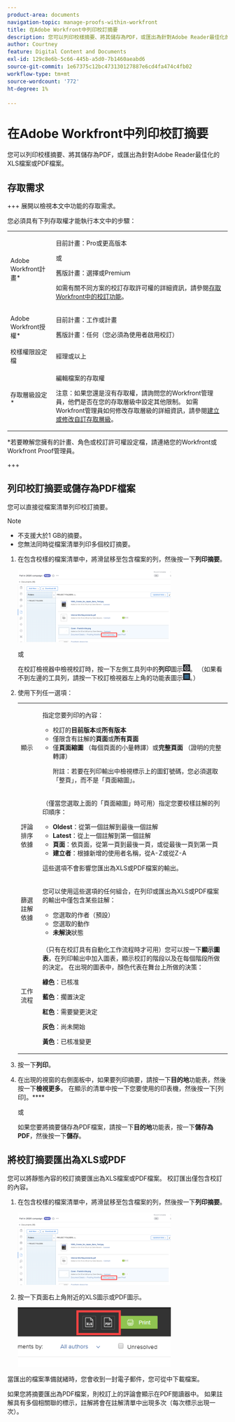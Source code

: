```yaml
---
product-area: documents
navigation-topic: manage-proofs-within-workfront
title: 在Adobe Workfront中列印校訂摘要
description: 您可以列印校樣摘要、將其儲存為PDF，或匯出為針對Adobe Reader最佳化的XLS檔案或PDF檔案。
author: Courtney
feature: Digital Content and Documents
exl-id: 129c8e6b-5c66-445b-a5d0-7b1460aeabd6
source-git-commit: 1e67375c12bc473130127887e6cd4fa474c4fb02
workflow-type: tm+mt
source-wordcount: '772'
ht-degree: 1%

---
```


# 在Adobe Workfront中列印校訂摘要

您可以列印校樣摘要、將其儲存為PDF，或匯出為針對Adobe Reader最佳化的XLS檔案或PDF檔案。

## 存取需求

+++ 展開以檢視本文中功能的存取需求。

您必須具有下列存取權才能執行本文中的步驟：

<table style="table-layout:auto"> 
 <col> 
 <col> 
 <tbody> 
  <tr> 
   <td role="rowheader">Adobe Workfront計畫*</td> 
   <td> <p>目前計畫：Pro或更高版本</p> <p>或</p> <p>舊版計畫：選擇或Premium</p> <p>如需有關不同方案的校訂存取許可權的詳細資訊，請參閱<a href="/help/quicksilver/administration-and-setup/manage-workfront/configure-proofing/access-to-proofing-functionality.md" class="MCXref xref">存取Workfront中的校訂功能</a>。</p> </td> 
  </tr> 
  <tr> 
   <td role="rowheader">Adobe Workfront授權*</td> 
   <td> <p>目前計畫：工作或計畫</p> <p>舊版計畫：任何（您必須為使用者啟用校訂）</p> </td> 
  </tr> 
  <tr> 
   <td role="rowheader">校樣權限設定檔 </td> 
   <td>經理或以上</td> 
  </tr> 
  <tr> 
   <td role="rowheader">存取層級設定*</td> 
   <td> <p>編輯檔案的存取權</p> <p>注意：如果您還是沒有存取權，請詢問您的Workfront管理員，他們是否在您的存取層級中設定其他限制。 如需Workfront管理員如何修改存取層級的詳細資訊，請參閱<a href="../../../administration-and-setup/add-users/configure-and-grant-access/create-modify-access-levels.md" class="MCXref xref">建立或修改自訂存取層級</a>。</p> </td> 
  </tr> 
 </tbody> 
</table>

&#42;若要瞭解您擁有的計畫、角色或校訂許可權設定檔，請連絡您的Workfront或Workfront Proof管理員。

+++

## 列印校訂摘要或儲存為PDF檔案

您可以直接從檔案清單列印校訂摘要。

>[!NOTE]
>
>* 不支援大於1 GB的摘要。
>* 您無法同時從檔案清單列印多個校訂摘要。

1. 在包含校樣的檔案清單中，將滑鼠移至包含檔案的列，然後按一下&#x200B;**列印摘要**。

   ![proof_printsummary.png](assets/proof-printsummary-350x166.png)

   或

   在校訂檢視器中檢視校訂時，按一下左側工具列中的&#x200B;**列印**&#x200B;圖示![列印圖示](assets/print-icon-in-pv.png)。 （如果看不到左邊的工具列，請按一下校訂檢視器左上角的功能表圖示![功能表圖示](assets/menu-icon-in-pv.png)。）

1. 使用下列任一選項：

   <table style="table-layout:auto"> 
    <col> 
    <col> 
    <tbody> 
     <tr> 
      <td role="rowheader">顯示</td> 
      <td> <p>指定您要列印的內容：</p> 
       <ul> 
        <li>校訂的<strong>目前版本</strong>或<strong>所有版本</strong></li> 
        <li>僅限含有註解的<strong>頁面</strong>或<strong>所有頁面</strong></li> 
        <li>僅<strong>頁面縮圖</strong> （每個頁面的小量轉譯）或<strong>完整頁面</strong> （證明的完整轉譯）<br></li> 
        <p>附註：若要在列印輸出中檢視標示上的圖釘號碼，您必須選取「整頁」，而不是「頁面縮圖」。 </p> 
       </ul> </td> 
     </tr> 
     <tr> 
      <td role="rowheader">評論排序依據</td> 
      <td> <p>（僅當您選取上面的「頁面縮圖」時可用）指定您要校樣註解的列印順序：</p> 
       <ul> 
        <li><strong>Oldest</strong>：從第一個註解到最後一個註解</li> 
        <li><strong>Latest</strong>：從上一個註解到第一個註解</li> 
        <li><strong>頁面</strong>：依頁面，從第一頁到最後一頁，或從最後一頁到第一頁</li> 
        <li><strong>建立者</strong>：根據新增的使用者名稱，從A-Z或從Z-A</li> 
       </ul> <p>這些選項不會影響您匯出為XLS或PDF檔案的輸出。</p> </td> 
     </tr> 
     <tr> 
      <td role="rowheader">篩選註解依據</td> 
      <td> <p>您可以使用這些選項的任何組合，在列印或匯出為XLS或PDF檔案的輸出中僅包含某些註解：</p> 
       <ul> 
        <li>您選取的作者（預設）</li> 
        <li>您選取的動作</li> 
        <li><strong>未解決</strong>狀態</li> 
       </ul> </td> 
     </tr> 
     <tr> 
      <td role="rowheader">工作流程</td> 
      <td> <p>（只有在校訂具有自動化工作流程時才可用）您可以按一下<strong>顯示圖表</strong>，在列印輸出中加入圖表，顯示校訂的階段以及在每個階段所做的決定。 在出現的圖表中，顏色代表在舞台上所做的決策：</p> <p><strong>綠色</strong>：已核准</p> <p><strong>藍色</strong>：擱置決定</p> <p><strong>紅色</strong>：需要變更決定</p> <p><strong>灰色</strong>：尚未開始</p> <p><strong>黃色</strong>：已核准變更</p> </td> 
     </tr> 
    </tbody> 
   </table>

1. 按一下&#x200B;**列印**。
1. 在出現的視窗的右側面板中，如果要列印摘要，請按一下&#x200B;**目的地**&#x200B;功能表，然後按一下&#x200B;**檢視更多**。 在顯示的清單中按一下您要使用的印表機，然後按一下[列印]。****

   或

   如果您要將摘要儲存為PDF檔案，請按一下&#x200B;**目的地**&#x200B;功能表，按一下&#x200B;**儲存為PDF**，然後按一下&#x200B;**儲存**。

## 將校訂摘要匯出為XLS或PDF

您可以將靜態內容的校訂摘要匯出為XLS檔案或PDF檔案。 校訂匯出僅包含校訂的內容。

1. 在包含校樣的檔案清單中，將滑鼠移至包含檔案的列，然後按一下&#x200B;**列印摘要**。

   ![proof_printsummary.png](assets/proof-printsummary-350x166.png)

1. 按一下頁面右上角附近的XLS圖示或PDF圖示。

   ![XLS PDF圖示](assets/xls-pdf-icons-350x136.png)

當匯出的檔案準備就緒時，您會收到一封電子郵件，您可從中下載檔案。

如果您將摘要匯出為PDF檔案，則校訂上的評論會顯示在PDF閱讀器中。 如果註解具有多個相關聯的標示，註解將會在註解清單中出現多次（每次標示出現一次）。
